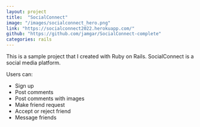 ```yaml
---
layout: project
title:  "SocialConnect"
image: "/images/socialconnect_hero.png"
link: "https://socialconnect2022.herokuapp.com/"
github: "https://github.com/jamgar/SocialConnect-complete"
categories: rails
---
```


This is a sample project that I created with Ruby on Rails. SocialConnect is a social media platform.

Users can:
- Sign up
- Post comments
- Post comments with images
- Make friend request
- Accept or reject friend
- Message friends
